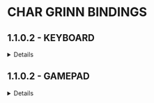 # CHAR GRINN BINDINGS

## 1.1.0.2 - KEYBOARD
<details>  

-__H__ = *Animation Interruption*  
-__J__ = *Eat / Drink*  
-__U__ = *Character Sheet*  
-__[__ = *Dual Block*  
-__\\__ = *Warming Hands*  
-__Shift + O__ = *Open Animation Replacer menu*  
-__Backspace__ = *Immersive Equipment Displays menu*  
-__Shift + Enter__ = *ENB Menu*  

*__NOTE__:There are several mods that will require KEY BINDINGS to be assigned.  I recommend that you review all MCM menus to verify you have your bindings assigned as you see fit for your playstyle.*  

*__Examples__:  Survive the Night, Immersive Horses, Follower Framework, and more.*  
</details>

## 1.1.0.2 - GAMEPAD
<details>  

-__RS__ = *Center Camera*  
-__HOLD RS__ = *First / 3rd Person Camera*  
-__LS__ = *Stealth + Dodge (Combat)*  
-__RB + LS__ = *Inventory*  
-__RB + X__ = *Magic Menu*  
-__RB + Y__ = *Perks Menu*  
-__RB + A__ = *Map*  
-__RB + SELECT__ = *Quick Save*  
-__RB + START__ = *Quick Load*  
-__RB + RS__ = *Shouts / Commands*  
-__B + RS__ = *Favorites Menu*  
-__DPAD Up__ = *Use Torch*  
-__2x DPAD Up__ = *Drop Lit Torch*  
-__DPAD RIGHT__ = *Cycle Favorites 1 - 3*  
-__DPAD LEFT__ = *Cycle Favorites 4 - 8*  
-__DPAD DOWN__ = **  
-__HOLD DPAD DOWN__ = **  

*__Note__ - this mod is optional and is disabled by default (by request).  You can enable or download, place at the bottom of your load order.*
</details>
